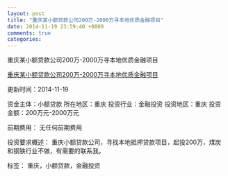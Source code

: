 ```yaml
---
layout: post
title: "重庆某小额贷款公司200万-2000万寻本地优质金融项目"
date: 2014-11-19 23:59:40 +0800
comments: true
categories: 
---
```

重庆某小额贷款公司200万-2000万寻本地优质金融项目

[重庆某小额贷款公司200万-2000万寻本地优质金融项目](http://zijin.trjcn.com/detail_190022.html)

更新时间：2014-11-19

资金主体：小额贷款
所在地区：重庆
投资行业：金融投资
投资地区：重庆
投资金额：200万元-2000万元

前期费用：
无任何前期费用

投资要求概述：
重庆小额贷款公司，寻找本地抵押贷款项目，起投200万，煤炭和钢铁行业不做，有需要的联系我。

标签：
重庆，小额贷款，金融投资

